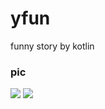 # yfun
funny story by kotlin
### pic
![](https://github.com/xandone/yfun/blob/master/pic/a.gif)
![](https://github.com/xandone/yfun/blob/master/pic/b.gif)

